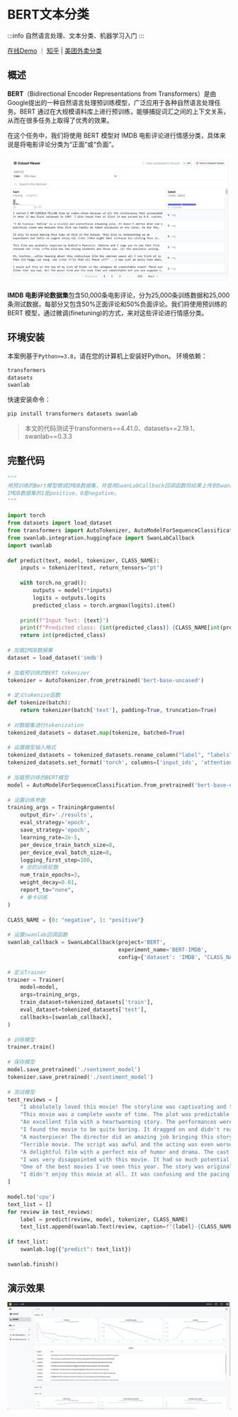 # BERT文本分类

:::info
自然语言处理、文本分类、机器学习入门
:::

[在线Demo](https://swanlab.cn/@ZeyiLin/BERT/charts) ｜ [知乎](https://zhuanlan.zhihu.com/p/699441531) | [美团外卖分类](https://zhuanlan.zhihu.com/p/701460910)



## 概述


**BERT**（Bidirectional Encoder Representations from Transformers）是由Google提出的一种自然语言处理预训练模型，广泛应用于各种自然语言处理任务。BERT 通过在大规模语料库上进行预训练，能够捕捉词汇之间的上下文关系，从而在很多任务上取得了优秀的效果。

在这个任务中，我们将使用 BERT 模型对 IMDB 电影评论进行情感分类，具体来说是将电影评论分类为“正面”或“负面”。

![IMDB](/assets/example-bert-1.png)

**IMDB 电影评论数据集**包含50,000条电影评论，分为25,000条训练数据和25,000条测试数据，每部分又包含50%正面评论和50%负面评论。我们将使用预训练的 BERT 模型，通过微调(finetuning)的方式，来对这些评论进行情感分类。

## 环境安装

本案例基于`Python>=3.8`，请在您的计算机上安装好Python。 环境依赖：

```txt
transformers
datasets
swanlab
```

快速安装命令：

```bash
pip install transformers datasets swanlab
```

> 本文的代码测试于transformers==4.41.0、datasets==2.19.1、swanlab==0.3.3

## 完整代码

```python
"""
用预训练的Bert模型微调IMDB数据集，并使用SwanLabCallback回调函数将结果上传到SwanLab。
IMDB数据集的1是positive，0是negative。
"""

import torch
from datasets import load_dataset
from transformers import AutoTokenizer, AutoModelForSequenceClassification, Trainer, TrainingArguments
from swanlab.integration.huggingface import SwanLabCallback
import swanlab

def predict(text, model, tokenizer, CLASS_NAME):
    inputs = tokenizer(text, return_tensors="pt")

    with torch.no_grad():
        outputs = model(**inputs)
        logits = outputs.logits
        predicted_class = torch.argmax(logits).item()

    print(f"Input Text: {text}")
    print(f"Predicted class: {int(predicted_class)} {CLASS_NAME[int(predicted_class)]}")
    return int(predicted_class)

# 加载IMDB数据集
dataset = load_dataset('imdb')

# 加载预训练的BERT tokenizer
tokenizer = AutoTokenizer.from_pretrained('bert-base-uncased')

# 定义tokenize函数
def tokenize(batch):
    return tokenizer(batch['text'], padding=True, truncation=True)

# 对数据集进行tokenization
tokenized_datasets = dataset.map(tokenize, batched=True)

# 设置模型输入格式
tokenized_datasets = tokenized_datasets.rename_column("label", "labels")
tokenized_datasets.set_format('torch', columns=['input_ids', 'attention_mask', 'labels'])

# 加载预训练的BERT模型
model = AutoModelForSequenceClassification.from_pretrained('bert-base-uncased', num_labels=2)

# 设置训练参数
training_args = TrainingArguments(
    output_dir='./results',
    eval_strategy='epoch',
    save_strategy='epoch',
    learning_rate=2e-5,
    per_device_train_batch_size=8,
    per_device_eval_batch_size=8,
    logging_first_step=100,
    # 总的训练轮数
    num_train_epochs=3,
    weight_decay=0.01,
    report_to="none",
    # 单卡训练
)

CLASS_NAME = {0: "negative", 1: "positive"}

# 设置swanlab回调函数
swanlab_callback = SwanLabCallback(project='BERT',
                                   experiment_name='BERT-IMDB',
                                   config={'dataset': 'IMDB', "CLASS_NAME": CLASS_NAME})

# 定义Trainer
trainer = Trainer(
    model=model,
    args=training_args,
    train_dataset=tokenized_datasets['train'],
    eval_dataset=tokenized_datasets['test'],
    callbacks=[swanlab_callback],
)

# 训练模型
trainer.train()

# 保存模型
model.save_pretrained('./sentiment_model')
tokenizer.save_pretrained('./sentiment_model')

# 测试模型
test_reviews = [
    "I absolutely loved this movie! The storyline was captivating and the acting was top-notch. A must-watch for everyone.",
    "This movie was a complete waste of time. The plot was predictable and the characters were poorly developed.",
    "An excellent film with a heartwarming story. The performances were outstanding, especially the lead actor.",
    "I found the movie to be quite boring. It dragged on and didn't really go anywhere. Not recommended.",
    "A masterpiece! The director did an amazing job bringing this story to life. The visuals were stunning.",
    "Terrible movie. The script was awful and the acting was even worse. I can't believe I sat through the whole thing.",
    "A delightful film with a perfect mix of humor and drama. The cast was great and the dialogue was witty.",
    "I was very disappointed with this movie. It had so much potential, but it just fell flat. The ending was particularly bad.",
    "One of the best movies I've seen this year. The story was original and the performances were incredibly moving.",
    "I didn't enjoy this movie at all. It was confusing and the pacing was off. Definitely not worth watching."
]

model.to('cpu')
text_list = []
for review in test_reviews:
    label = predict(review, model, tokenizer, CLASS_NAME)
    text_list.append(swanlab.Text(review, caption=f"{label}-{CLASS_NAME[label]}"))

if text_list:
    swanlab.log({"predict": text_list})

swanlab.finish()
```

## 演示效果

![](/assets/example-bert-2.png)